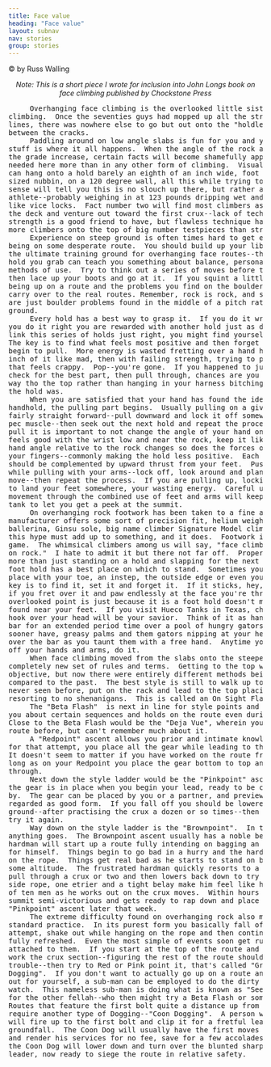 ```yaml
---
title: Face value
heading: "Face value"
layout: subnav
nav: stories
group: stories
---
```


<p>&copy; by Russ Walling</p>

<p></p><center><i>Note: This is a short piece I wrote for inclusion
into John Longs book on face climbing published by Chockstone
Press</i></center><p></p>

<pre>     Overhanging face climbing is the overlooked little sister of crack 
climbing.  Once the seventies guys had mopped up all the striking crack 
lines, there was nowhere else to go but out onto the "holdless" areas 
between the cracks.
     Paddling around on low angle slabs is fun for you and your date, but the steep
stuff is where it all happens.  When the angle of the rock and the severity of
the grade increase, certain facts will become shamefully apparent.  <a href="{{ "pics/gshape.jpeg" | prepend: site.baseurl }}">Fitness</a> is
needed here more than in any other form of climbing.  Visualize a person who
can hang onto a hold barely an eighth of an inch wide, foot epoxied to an atom
sized nubbin, on a 120 degree wall, all this while trying to clip a bolt.  Good
sense will tell you this is no slouch up there, but rather a highly specialized
athlete--probably weighing in at 123 pounds dripping wet and possessing hands
like vice locks.  Fact number two will find most climbers as soon as they leave
the deck and venture out toward the first crux--lack of technique.  World class
strength is a good friend to have, but flawless technique has landed countless
more climbers onto the top of big number testpieces than strength alone.
     Experience on steep ground is often times hard to get except for actually
being on some desperate route.  You should build up your library of moves on
the ultimate training ground for overhanging face routes--the boulders.  Every
hold you grab can teach you something about balance, personal limits, and
methods of use.  Try to think out a series of moves before trying a problem
then lace up your boots and go at it.  If you squint a little it's just like
being up on a route and the problems you find on the boulders will directly
carry over to the real routes. Remember, rock is rock, and some great routes
are just boulder problems found in the middle of a pitch rather than on the
ground.
     Every hold has a best way to grasp it.  If you do it wrong, you fall off.If
you do it right you are rewarded with another hold just as demanding.  If you
link this series of holds just right, you might find yourself on the summit.
The key is to find what feels most positive and then forget about it as you
begin to pull.  More energy is wasted fretting over a hand hold, working every
inch of it like mad, then with failing strength, trying to pull on something
that feels crappy.  Pop--you're gone.  If you happened to just grab the hold,
check for the best part, then pull through, chances are you would be on your
way tho the top rather than hanging in your harness bitching about how greasy
the hold was.
     When you are satisfied that your hand has found the ideal place to crimp the
handhold, the pulling part begins.  Usually pulling on a given hold will be
fairly straight forward--pull downward and lock it off somewhere around your
pec muscle--then seek out the next hold and repeat the process.  During the
pull it is important to not change the angle of your hand on the hold.  If it
feels good with the wrist low and near the rock, keep it like that.  When your
hand angle relative to the rock changes so does the forces on various parts of
your fingers--commonly making the hold less positive.  Each pull with your arms
should be complemented by upward thrust from your feet.  Push with your feet
while pulling with your arms--lock off, look around and plan your next
move--then repeat the process.  If you are pulling up, locking off, then trying
to land your feet somewhere, your wasting energy.  Careful use of upward
movement through the combined use of feet and arms will keep enough gas in your
tank to let you get a peek at the summit.
     On overhanging rock footwork has been taken to a fine art.  Every boot
manufacturer offers some sort of precision fit, helium weight, toe down, atomic
ballerina, Ginsu sole, big name climber Signature Model climbing shoe.  All
this hype must add up to something, and it does.  Footwork is the name of the
game.  The whimsical climbers among us will say, "face climbing is like dancing
on rock."  I hate to admit it but there not far off.  Proper footwork employs
more than just standing on a hold and slapping for the next hand hold.  Each
foot hold has a best place on which to stand.  Sometimes you will find this
place with your toe, an instep, the outside edge or even your heel.  Again, the
key is to find it, set it and forget it.  If it sticks, hey, you're a hero, but
if you fret over it and paw endlessly at the face you're through.  Another
overlooked point is just because it is a foot hold doesn't mean it will be
found near your feet.  If you visit Hueco Tanks in Texas, chances are a heel
hook over your head will be your savior.  Think of it as hanging on a pull-up
bar for an extended period time over a pool of hungry gators.  Which would you
sooner have, greasy palms and them gators nipping at your heels or a leg up
over the bar as you taunt them with a free hand.  Anytime you can take weight
off your hands and arms, do it.
     When face climbing moved from the slabs onto the steeper realm it ushered in a
completely new set of rules and terms.  Getting to the top was still the main
objective, but now there were entirely different methods being employed
compared to the past.  The best style is still to walk up to a route you have
never seen before, put on the rack and lead to the top placing all the gear and
resorting to no shenanigans.  This is called an On Sight Flash or " A Vue".
     The "Beta Flash"  is next in line for style points and allows somebody to tell
you about certain sequences and holds on the route even during your ascent.
Close to the Beta Flash would be the "Deja Vue", wherein you have tried the
route before, but can't remember much about it.
     A "Redpoint" ascent allows you prior and intimate knowledge of the route, yet
for that attempt, you place all the gear while leading to the top, no gimmicks.
It doesn't seem to matter if you have worked on the route from every angle as
long as on your Redpoint you place the gear bottom to top and lead all the way
through.
     Next down the style ladder would be the "Pinkpoint" ascent.  This means all
the gear is in place when you begin your lead, ready to be clipped as you go
by.  The gear can be placed by you or a partner, and previewing the holds is
regarded as good form.  If you fall off you should be lowered to the
ground--after practising the crux a dozen or so times--then pull the rope and
try it again.
     Way down on the style ladder is the "Brownpoint".  In the Brownpoint arena
anything goes.  The Brownpoint ascent usually has a noble beginning.  A chosen
hardman will start up a route fully intending on bagging an "On Sight Flash"
for himself.  Things begin to go bad in a hurry and the hardman is now hanging
on the rope.  Things get real bad as he starts to stand on bolts hoping to gain
some altitude.  The frustrated hardman quickly resorts to a rope from above to
pull through a crux or two and then lowers back down to try a few moves.  A
side rope, one etrier and a tight belay make him feel like he has the strength
of ten men as he works out on the crux moves.  Within hours he stands on the
summit semi-victorious and gets ready to rap down and place his gear for a
"Pinkpoint" ascent later that week.
     The extreme difficulty found on overhanging rock also made "Hangdogging" a
standard practice.  In its purest form you basically fall off on your lead
attempt, shake out while hanging on the rope and then continue with your ascent
fully refreshed.  Even the most simple of events soon get rules and tags
attached to them.  If you start at the top of the route and lower down just to
work the crux section--figuring the rest of the route shouldn't give you any
trouble--then try to Red or Pink point it, that's called "Greyhounding or Speed
Dogging".  If you don't want to actually go up on a route and work the moves
out for yourself, a sub-man can be employed to do the dirty work--while you
watch.  This nameless sub-man is doing what is known as "Seeing Eye Dogging"
for the other fellah--who then might try a Beta Flash or something on the route.
Routes that feature the first bolt quite a distance up from the ground may
require another type of Dogging--"Coon Dogging".  A person who is Coon Dogging
will fire up to the first bolt and clip it for a fretful leader fearing the
groundfall.  The Coon Dog will usually have the first moves previously wired
and render his services for no fee, save for a few accolades.  From this point
the Coon Dog will lower down and turn over the blunted sharp end to a relieved
leader, now ready to siege the route in relative safety.</pre>



